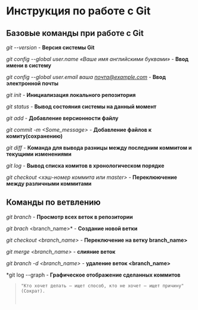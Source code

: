# Инструкция по работе с Git
## Базовые команды при работе с Git

*git --version*  - **Версия системы Git**

*git config --global user.name «Ваше имя английскими буквами»* - **Ввод имени в систему**

*git config --global user.email ваша почта@example.com* - **Ввод электронной почты**

*git init* - **Инициализация локального репозитория**

*git status* - **Вывод состояния системы на данный момент**

*git add* - **Добавление версионности файлу**

*git commit -m <Some_message>* - **Добавление файлов к комиту(сохранению)**

*git diff* - **Команда для вывода разницы между последним коммитом и текущими изменениями**

*git log* - **Вывод списка комитов в хронологическом порядке**

*git checkout <хэш-номер коммита или master>* - **Переклюючение между различными коммитами**

## Команды по ветвлению

*git branch* - **Просмотр всех веток в репозитории**

*git brach* <branch_name>* - **Создание новой ветки**

*git checkout <branch_name>* - **Переключение на ветку branch_name>**

*git merge <branch_name>* - **слияние веток**

*git branch -d <branch_name>* - **удаление веток <branch_name>**

*git log --graph - **Графическое отображение сделанных коммитов**

><code>"Кто хочет делать — ищет способ, кто не хочет — ищет причину" (Сократ).
